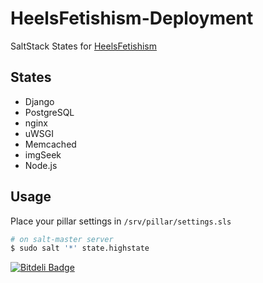 HeelsFetishism-Deployment
=========================

SaltStack States for [HeelsFetishism](http://heelsfetishism.com/)


## States

* Django
* PostgreSQL
* nginx
* uWSGI
* Memcached
* imgSeek
* Node.js


## Usage

Place your pillar settings in `/srv/pillar/settings.sls`

``` bash
# on salt-master server
$ sudo salt '*' state.highstate
```


[![Bitdeli Badge](https://d2weczhvl823v0.cloudfront.net/vinta/heelsfetishism-deployment/trend.png)](https://bitdeli.com/free "Bitdeli Badge")

